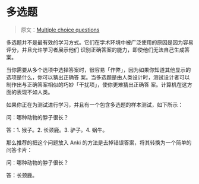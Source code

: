 # 多选题

> 原文：[Multiple choice questions](https://faqs.ankiweb.net/multiple-choice-questions.html)

多选题并不是最有效的学习方式。它们在学术环境中被广泛使用的原因是因为容易评分，并且允许学习者展示他们
识别正确答案的能力，即使他们无法自己生成答案。

当你需要从多个选项中选择答案时，很容易「作弊」，因为如果你知道其他显示的选项是什么，你可以猜出正确答
案。当多选题是由人类设计时，测试设计者可以制作出与正确答案相似的巧妙「干扰项」，使你更难猜出正确答
案。计算机在这方面的表现不如人类。

如果你正在为测试进行学习，并且有一个包含多选题的样本测试，如下所示：

问：哪种动物的脖子很长？

答：1. 猴子。2. 长颈鹿。3. 驴子。4. 蜗牛。

那么推荐的把这个问题放入 Anki 的方法是去掉错误答案，将其转换为一个简单的问答卡片：

问：哪种动物的脖子很长？

答：长颈鹿。
